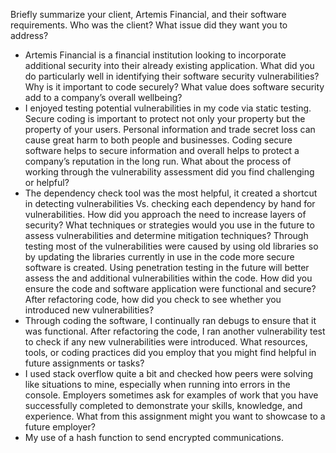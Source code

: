 Briefly summarize your client, Artemis Financial, and their software requirements. Who was the client? What issue did they want you to address?
- Artemis Financial is a financial institution looking to incorporate additional security into their already existing application.
What did you do particularly well in identifying their software security vulnerabilities? Why is it important to code securely? What value does software security add to a company’s overall wellbeing?
- I enjoyed testing potential vulnerabilities in my code via static testing. Secure coding is important to protect not only your property but the property of your users. Personal information and trade secret loss can cause great harm to both people and businesses. Coding secure software helps to secure information and overall helps to protect a company’s reputation in the long run.
What about the process of working through the vulnerability assessment did you find challenging or helpful?
- The dependency check tool was the most helpful, it created a shortcut in detecting vulnerabilities Vs. checking each dependency by hand for vulnerabilities.
How did you approach the need to increase layers of security? What techniques or strategies would you use in the future to assess vulnerabilities and determine mitigation techniques?
Through testing most of the vulnerabilities were caused by using old libraries so by updating the libraries currently in use in the code more secure software is created. Using penetration testing in the future will better assess the and additional vulnerabilities within the code.
How did you ensure the code and software application were functional and secure? After refactoring code, how did you check to see whether you introduced new vulnerabilities?
- Through coding the software, I continually ran debugs to ensure that it was functional. After refactoring the code, I ran another vulnerability test to check if any new vulnerabilities were introduced.
What resources, tools, or coding practices did you employ that you might find helpful in future assignments or tasks?
- I used stack overflow quite a bit and checked how peers were solving like situations to mine, especially when running into errors in the console.
Employers sometimes ask for examples of work that you have successfully completed to demonstrate your skills, knowledge, and experience. What from this assignment might you want to showcase to a future employer?
- My use of a hash function to send encrypted communications.
